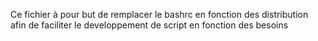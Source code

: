 Ce fichier à pour but de remplacer le bashrc en fonction des distribution afin de 
faciliter le developpement de script en fonction des besoins

